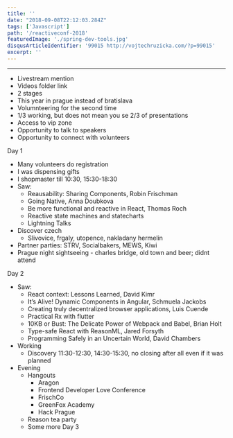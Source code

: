 ```yaml
---
title: ''
date: "2018-09-08T22:12:03.284Z"
tags: ['Javascript']
path: '/reactiveconf-2018'
featuredImage: './spring-dev-tools.jpg'
disqusArticleIdentifier: '99015 http://vojtechruzicka.com/?p=99015'
excerpt: ''
---
```



-------------------------------------------------------
- Livestream mention
- Videos folder link
- 2 stages
- This year in prague instead of bratislava
- Volumnteering for the second time
- 1/3 working, but does not mean you se 2/3 of presentations
- Access to vip zone
- Opportunity to talk to speakers
- Opportunity to connect with volunteers

Day 1
- Many volunteers do registration
- I was dispensing gifts
- I shopmaster till 10:30, 15:30-18:30
- Saw:
   - Reausability: Sharing Components, Robin Frischman
   - Going Native, Anna Doubkova
   - Be more functional and reactive in React, Thomas Roch
   - Reactive state machines and statecharts
   - Lightning Talks
- Discover czech
    - Slivovice, frgaly, utopence, nakladany hermelin
- Partner parties: STRV, Socialbakers, MEWS, Kiwi
- Prague night sightseeing - charles bridge, old town and beer; didnt attend    
   
Day 2
- Saw:
    - React context: Lessons Learned, David Kimr
    - It’s Alive! Dynamic Components in Angular, Schmuela Jackobs
    - Creating truly decentralized browser applications, Luis Cuende
    - Practical Rx with flutter
    - 10KB or Bust: The Delicate Power of Webpack and Babel, Brian Holt
    - Type-safe React with ReasonML, Jared Forsyth
    - Programming Safely in an Uncertain World, David Chambers
- Working
   - Discovery 11:30-12:30, 14:30-15:30, no closing after all even if it was planned
- Evening 
   - Hangouts
      - Aragon
      - Frontend Developer Love Conference
      - FrischCo
      - GreenFox Academy
      - Hack Prague     
  - Reason tea party
  - Some more
Day 3